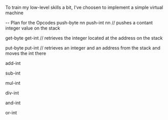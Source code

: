 To train my low-level skills a bit, I've choosen to implement a simple virtual machine

-- Plan for the Opcodes
push-byte   nn
push-int    nn      // pushes a contant integer value on the stack

get-byte
get-int             // retrieves the integer located at the address on the stack

put-byte
put-int             // retrieves an integer and an address from the stack and moves the int there

add-int

sub-int

mul-int

div-int

and-int

or-int


